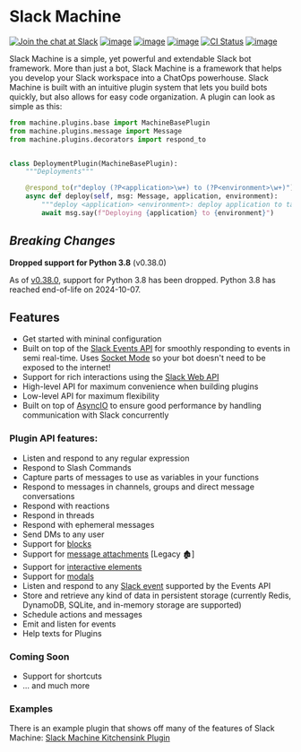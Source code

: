 # Slack Machine

[![Join the chat at Slack](https://img.shields.io/badge/chat-slack-green?logo=slack&logoColor=white)](https://join.slack.com/t/slack-machine-chat/shared_invite/zt-1g87tzvlf-8bV_WnY3JZyaYNnRFwRd~w)
[![image](https://img.shields.io/pypi/v/slack-machine.svg)](https://pypi.python.org/pypi/slack-machine)
[![image](https://img.shields.io/pypi/l/slack-machine.svg)](https://pypi.python.org/pypi/slack-machine)
[![image](https://img.shields.io/pypi/pyversions/slack-machine.svg)](https://pypi.python.org/pypi/slack-machine)
[![CI Status](https://github.com/DonDebonair/slack-machine/actions/workflows/ci.yml/badge.svg)](https://github.com/DonDebonair/slack-machine/actions/workflows/ci.yml)
[![image](https://codecov.io/gh/DonDebonair/slack-machine/branch/main/graph/badge.svg)](https://codecov.io/gh/DonDebonair/slack-machine)

Slack Machine is a simple, yet powerful and extendable Slack bot framework. More than just a bot, Slack
Machine is a framework that helps you develop your Slack workspace into a ChatOps powerhouse. Slack Machine is built
with an intuitive plugin system that lets you build bots quickly, but also allows for easy code organization. A
plugin can look as simple as this:

```python
from machine.plugins.base import MachineBasePlugin
from machine.plugins.message import Message
from machine.plugins.decorators import respond_to


class DeploymentPlugin(MachineBasePlugin):
    """Deployments"""

    @respond_to(r"deploy (?P<application>\w+) to (?P<environment>\w+)")
    async def deploy(self, msg: Message, application, environment):
        """deploy <application> <environment>: deploy application to target environment"""
        await msg.say(f"Deploying {application} to {environment}")
```

## _Breaking Changes_

**Dropped support for Python 3.8** (v0.38.0)

As of [v0.38.0](https://github.com/DonDebonair/slack-machine/releases/tag/v0.38.0), support for Python 3.8 has been
dropped. Python 3.8 has reached end-of-life on 2024-10-07.

## Features

- Get started with mininal configuration
- Built on top of the [Slack Events API](https://api.slack.com/apis/connections/events-api) for smoothly responding
  to events in semi real-time. Uses [Socket Mode](https://api.slack.com/apis/connections/socket) so your bot doesn't
  need to be exposed to the internet!
- Support for rich interactions using the [Slack Web API](https://api.slack.com/web)
- High-level API for maximum convenience when building plugins
- Low-level API for maximum flexibility
- Built on top of [AsyncIO](https://docs.python.org/3/library/asyncio.html) to ensure good performance by handling
  communication with Slack concurrently

### Plugin API features:

- Listen and respond to any regular expression
- Respond to Slash Commands
- Capture parts of messages to use as variables in your functions
- Respond to messages in channels, groups and direct message conversations
- Respond with reactions
- Respond in threads
- Respond with ephemeral messages
- Send DMs to any user
- Support for [blocks](https://api.slack.com/reference/block-kit/blocks)
- Support for [message attachments](https://api.slack.com/docs/message-attachments) [Legacy 🏚]
- Support for [interactive elements](https://api.slack.com/block-kit)
- Support for [modals](https://api.slack.com/surfaces/modals)
- Listen and respond to any [Slack event](https://api.slack.com/events) supported by the Events API
- Store and retrieve any kind of data in persistent storage (currently Redis, DynamoDB, SQLite, and in-memory storage
  are supported)
- Schedule actions and messages
- Emit and listen for events
- Help texts for Plugins

### Coming Soon

- Support for shortcuts
- ... and much more

### Examples

There is an example plugin that shows off many of the features of Slack Machine:
[Slack Machine Kitchensink Plugin](https://github.com/DonDebonair/sm-kitchensink-plugin)
